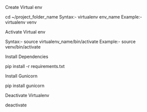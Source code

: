 
Create Virtual env

  cd ~/project_folder_name
  Syntax:- virtualenv env_name
  Example:- virtualenv venv
  
Activate Virtual env

Syntax:- source virtualenv_name/bin/activate
Example:- source venv/bin/activate

Install Dependencies

  pip install -r requirements.txt
  
Install Gunicorn

  pip install gunicorn
  
Deactivate Virtualenv

  deactivate
